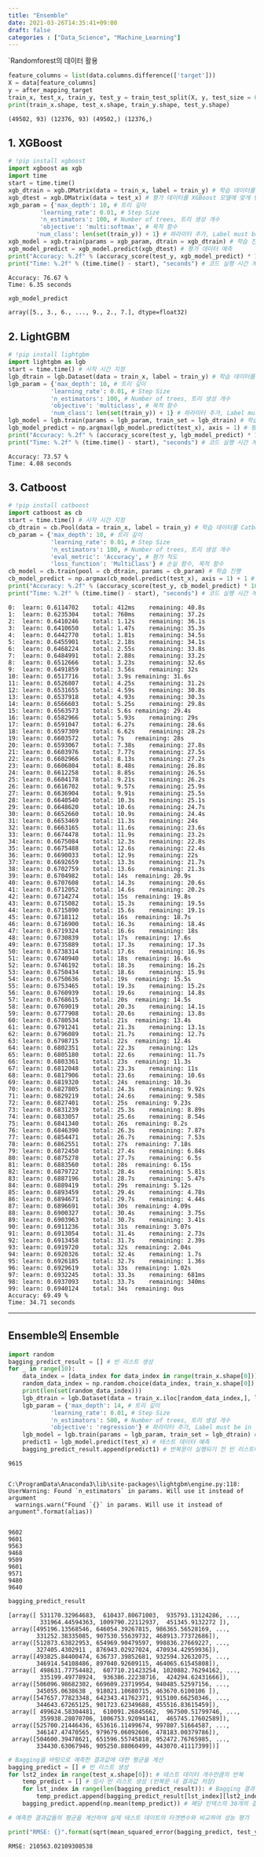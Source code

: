 ```yaml
---
title: "Ensemble"
date: 2021-03-26T14:35:41+09:00
draft: false
categories : ["Data_Science", "Machine_Learning"]
---
```


`Randomforest의 데이터 활용


```python
feature_columns = list(data.columns.difference(['target'])) 
X = data[feature_columns] 
y = after_mapping_target
train_x, test_x, train_y, test_y = train_test_split(X, y, test_size = 0.2, random_state = 42)  
print(train_x.shape, test_x.shape, train_y.shape, test_y.shape) 
```

    (49502, 93) (12376, 93) (49502,) (12376,)
    

## 1. XGBoost


```python
# !pip install xgboost
import xgboost as xgb
import time
start = time.time() 
xgb_dtrain = xgb.DMatrix(data = train_x, label = train_y) # 학습 데이터를 XGBoost 모델에 맞게 변환
xgb_dtest = xgb.DMatrix(data = test_x) # 평가 데이터를 XGBoost 모델에 맞게 변환
xgb_param = {'max_depth': 10, # 트리 깊이
         'learning_rate': 0.01, # Step Size
         'n_estimators': 100, # Number of trees, 트리 생성 개수
         'objective': 'multi:softmax', # 목적 함수
        'num_class': len(set(train_y)) + 1} # 파라미터 추가, Label must be in [0, num_class) -> num_class보다 1 커야한다.
xgb_model = xgb.train(params = xgb_param, dtrain = xgb_dtrain) # 학습 진행
xgb_model_predict = xgb_model.predict(xgb_dtest) # 평가 데이터 예측
print("Accuracy: %.2f" % (accuracy_score(test_y, xgb_model_predict) * 100), "%") # 정확도 % 계산
print("Time: %.2f" % (time.time() - start), "seconds") # 코드 실행 시간 계산
```

    Accuracy: 76.67 %
    Time: 6.35 seconds
    


```python
xgb_model_predict
```




    array([5., 3., 6., ..., 9., 2., 7.], dtype=float32)



## 2. LightGBM


```python
# !pip install lightgbm
import lightgbm as lgb
start = time.time() # 시작 시간 지정
lgb_dtrain = lgb.Dataset(data = train_x, label = train_y) # 학습 데이터를 LightGBM 모델에 맞게 변환
lgb_param = {'max_depth': 10, # 트리 깊이
            'learning_rate': 0.01, # Step Size
            'n_estimators': 100, # Number of trees, 트리 생성 개수
            'objective': 'multiclass', # 목적 함수
            'num_class': len(set(train_y)) + 1} # 파라미터 추가, Label must be in [0, num_class) -> num_class보다 1 커야한다.
lgb_model = lgb.train(params = lgb_param, train_set = lgb_dtrain) # 학습 진행
lgb_model_predict = np.argmax(lgb_model.predict(test_x), axis = 1) # 평가 데이터 예측, Softmax의 결과값 중 가장 큰 값의 Label로 예측
print("Accuracy: %.2f" % (accuracy_score(test_y, lgb_model_predict) * 100), "%") # 정확도 % 계산
print("Time: %.2f" % (time.time() - start), "seconds") # 코드 실행 시간 계산
```


    Accuracy: 73.57 %
    Time: 4.08 seconds



## 3. Catboost


```python
# !pip install catboost
import catboost as cb
start = time.time() # 시작 시간 지정
cb_dtrain = cb.Pool(data = train_x, label = train_y) # 학습 데이터를 Catboost 모델에 맞게 변환
cb_param = {'max_depth': 10, # 트리 깊이
            'learning_rate': 0.01, # Step Size
            'n_estimators': 100, # Number of trees, 트리 생성 개수
            'eval_metric': 'Accuracy', # 평가 척도
            'loss_function': 'MultiClass'} # 손실 함수, 목적 함수
cb_model = cb.train(pool = cb_dtrain, params = cb_param) # 학습 진행
cb_model_predict = np.argmax(cb_model.predict(test_x), axis = 1) + 1 # 평가 데이터 예측, Softmax의 결과값 중 가장 큰 값의 Label로 예측, 인덱스의 순서를 맞추기 위해 +1
print("Accuracy: %.2f" % (accuracy_score(test_y, cb_model_predict) * 100), "%") # 정확도 % 계산
print("Time: %.2f" % (time.time() - start), "seconds") # 코드 실행 시간 계산
```

    0:	learn: 0.6114702	total: 412ms	remaining: 40.8s
    1:	learn: 0.6235304	total: 760ms	remaining: 37.2s
    2:	learn: 0.6410246	total: 1.12s	remaining: 36.1s
    3:	learn: 0.6410650	total: 1.47s	remaining: 35.3s
    4:	learn: 0.6442770	total: 1.81s	remaining: 34.5s
    5:	learn: 0.6455901	total: 2.18s	remaining: 34.1s
    6:	learn: 0.6468224	total: 2.55s	remaining: 33.8s
    7:	learn: 0.6484991	total: 2.88s	remaining: 33.2s
    8:	learn: 0.6512666	total: 3.23s	remaining: 32.6s
    9:	learn: 0.6491859	total: 3.56s	remaining: 32s
    10:	learn: 0.6517716	total: 3.9s	remaining: 31.6s
    11:	learn: 0.6526807	total: 4.25s	remaining: 31.2s
    12:	learn: 0.6531655	total: 4.59s	remaining: 30.8s
    13:	learn: 0.6537918	total: 4.93s	remaining: 30.3s
    14:	learn: 0.6566603	total: 5.25s	remaining: 29.8s
    15:	learn: 0.6563573	total: 5.6s	remaining: 29.4s
    16:	learn: 0.6582966	total: 5.93s	remaining: 29s
    17:	learn: 0.6591047	total: 6.27s	remaining: 28.6s
    18:	learn: 0.6597309	total: 6.62s	remaining: 28.2s
    19:	learn: 0.6603572	total: 7s	remaining: 28s
    20:	learn: 0.6593067	total: 7.38s	remaining: 27.8s
    21:	learn: 0.6603976	total: 7.77s	remaining: 27.5s
    22:	learn: 0.6602966	total: 8.13s	remaining: 27.2s
    23:	learn: 0.6606804	total: 8.48s	remaining: 26.8s
    24:	learn: 0.6612258	total: 8.85s	remaining: 26.5s
    25:	learn: 0.6604178	total: 9.21s	remaining: 26.2s
    26:	learn: 0.6616702	total: 9.57s	remaining: 25.9s
    27:	learn: 0.6636904	total: 9.91s	remaining: 25.5s
    28:	learn: 0.6640540	total: 10.3s	remaining: 25.1s
    29:	learn: 0.6648620	total: 10.6s	remaining: 24.7s
    30:	learn: 0.6652660	total: 10.9s	remaining: 24.4s
    31:	learn: 0.6653469	total: 11.3s	remaining: 24s
    32:	learn: 0.6663165	total: 11.6s	remaining: 23.6s
    33:	learn: 0.6674478	total: 11.9s	remaining: 23.2s
    34:	learn: 0.6675084	total: 12.3s	remaining: 22.8s
    35:	learn: 0.6675488	total: 12.6s	remaining: 22.4s
    36:	learn: 0.6690033	total: 12.9s	remaining: 22s
    37:	learn: 0.6692659	total: 13.3s	remaining: 21.7s
    38:	learn: 0.6702759	total: 13.6s	remaining: 21.3s
    39:	learn: 0.6704982	total: 14s	remaining: 20.9s
    40:	learn: 0.6707608	total: 14.3s	remaining: 20.6s
    41:	learn: 0.6712052	total: 14.6s	remaining: 20.2s
    42:	learn: 0.6714274	total: 15s	remaining: 19.8s
    43:	learn: 0.6715082	total: 15.3s	remaining: 19.5s
    44:	learn: 0.6715890	total: 15.6s	remaining: 19.1s
    45:	learn: 0.6718112	total: 16s	remaining: 18.7s
    46:	learn: 0.6716900	total: 16.3s	remaining: 18.4s
    47:	learn: 0.6719324	total: 16.6s	remaining: 18s
    48:	learn: 0.6730839	total: 17s	remaining: 17.6s
    49:	learn: 0.6735889	total: 17.3s	remaining: 17.3s
    50:	learn: 0.6738314	total: 17.6s	remaining: 16.9s
    51:	learn: 0.6740940	total: 18s	remaining: 16.6s
    52:	learn: 0.6746192	total: 18.3s	remaining: 16.2s
    53:	learn: 0.6750434	total: 18.6s	remaining: 15.9s
    54:	learn: 0.6750636	total: 19s	remaining: 15.5s
    55:	learn: 0.6753465	total: 19.3s	remaining: 15.2s
    56:	learn: 0.6760939	total: 19.6s	remaining: 14.8s
    57:	learn: 0.6768615	total: 20s	remaining: 14.5s
    58:	learn: 0.6769019	total: 20.3s	remaining: 14.1s
    59:	learn: 0.6777908	total: 20.6s	remaining: 13.8s
    60:	learn: 0.6780534	total: 21s	remaining: 13.4s
    61:	learn: 0.6791241	total: 21.3s	remaining: 13.1s
    62:	learn: 0.6796089	total: 21.7s	remaining: 12.7s
    63:	learn: 0.6798715	total: 22s	remaining: 12.4s
    64:	learn: 0.6802351	total: 22.3s	remaining: 12s
    65:	learn: 0.6805180	total: 22.6s	remaining: 11.7s
    66:	learn: 0.6803361	total: 23s	remaining: 11.3s
    67:	learn: 0.6812048	total: 23.3s	remaining: 11s
    68:	learn: 0.6817906	total: 23.6s	remaining: 10.6s
    69:	learn: 0.6819320	total: 24s	remaining: 10.3s
    70:	learn: 0.6827805	total: 24.3s	remaining: 9.92s
    71:	learn: 0.6829219	total: 24.6s	remaining: 9.58s
    72:	learn: 0.6827401	total: 25s	remaining: 9.23s
    73:	learn: 0.6831239	total: 25.3s	remaining: 8.89s
    74:	learn: 0.6833057	total: 25.6s	remaining: 8.54s
    75:	learn: 0.6841340	total: 26s	remaining: 8.2s
    76:	learn: 0.6846390	total: 26.3s	remaining: 7.87s
    77:	learn: 0.6854471	total: 26.7s	remaining: 7.53s
    78:	learn: 0.6862551	total: 27s	remaining: 7.18s
    79:	learn: 0.6872450	total: 27.4s	remaining: 6.84s
    80:	learn: 0.6875278	total: 27.7s	remaining: 6.5s
    81:	learn: 0.6883560	total: 28s	remaining: 6.15s
    82:	learn: 0.6879722	total: 28.4s	remaining: 5.81s
    83:	learn: 0.6887196	total: 28.7s	remaining: 5.47s
    84:	learn: 0.6889419	total: 29s	remaining: 5.12s
    85:	learn: 0.6893459	total: 29.4s	remaining: 4.78s
    86:	learn: 0.6894671	total: 29.7s	remaining: 4.44s
    87:	learn: 0.6896691	total: 30s	remaining: 4.09s
    88:	learn: 0.6900327	total: 30.4s	remaining: 3.75s
    89:	learn: 0.6903963	total: 30.7s	remaining: 3.41s
    90:	learn: 0.6911236	total: 31s	remaining: 3.07s
    91:	learn: 0.6913054	total: 31.4s	remaining: 2.73s
    92:	learn: 0.6913458	total: 31.7s	remaining: 2.39s
    93:	learn: 0.6919720	total: 32s	remaining: 2.04s
    94:	learn: 0.6920326	total: 32.4s	remaining: 1.7s
    95:	learn: 0.6926185	total: 32.7s	remaining: 1.36s
    96:	learn: 0.6929619	total: 33s	remaining: 1.02s
    97:	learn: 0.6932245	total: 33.3s	remaining: 681ms
    98:	learn: 0.6937093	total: 33.7s	remaining: 340ms
    99:	learn: 0.6940124	total: 34s	remaining: 0us
    Accuracy: 69.49 %
    Time: 34.71 seconds
    

---

## Ensemble의 Ensemble


```python
import random
bagging_predict_result = [] # 빈 리스트 생성
for _ in range(10):
    data_index = [data_index for data_index in range(train_x.shape[0])] # 학습 데이터의 인덱스를 리스트로 변환
    random_data_index = np.random.choice(data_index, train_x.shape[0]) # 데이터의 1/10 크기만큼 랜덤 샘플링, // 는 소수점을 무시하기 위함
    print(len(set(random_data_index)))
    lgb_dtrain = lgb.Dataset(data = train_x.iloc[random_data_index,], label = train_y.iloc[random_data_index,]) # 학습 데이터를 LightGBM 모델에 맞게 변환
    lgb_param = {'max_depth': 14, # 트리 깊이
            'learning_rate': 0.01, # Step Size
            'n_estimators': 500, # Number of trees, 트리 생성 개수
            'objective': 'regression'} # 파라미터 추가, Label must be in [0, num_class) -> num_class보다 1 커야한다.
    lgb_model = lgb.train(params = lgb_param, train_set = lgb_dtrain) # 학습 진행
    predict1 = lgb_model.predict(test_x) # 테스트 데이터 예측
    bagging_predict_result.append(predict1) # 반복문이 실행되기 전 빈 리스트에 결과 값 저장
```

    9615
    

    C:\ProgramData\Anaconda3\lib\site-packages\lightgbm\engine.py:118: UserWarning: Found `n_estimators` in params. Will use it instead of argument
      warnings.warn("Found `{}` in params. Will use it instead of argument".format(alias))
    

    9602
    9601
    9563
    9468
    9509
    9601
    9571
    9480
    9640
    


```python
bagging_predict_result
```




    [array([ 531170.32964683,  610437.80671003,  935793.13124286, ...,
             331964.44594363, 1009790.22112937,  451345.9132272 ]),
     array([495196.13568546, 646054.39267815, 986365.56528169, ...,
            331252.38335085, 907530.55639732, 468913.77372686]),
     array([512873.63822953, 654969.90479597, 998836.27669227, ...,
            327405.4302911 , 876943.02927024, 470934.42959936]),
     array([493825.84400474, 636737.39852681, 932594.32632075, ...,
            346914.54108486, 897040.92609115, 464065.61545808]),
     array([ 498631.77754482,  607710.21423254, 1020882.76294162, ...,
             335199.49778924,  936386.22238716,  424294.62431666]),
     array([506096.98682302, 669609.23719954, 940485.52597156, ...,
            345055.0638638 , 918021.10680715, 463670.6100106 ]),
     array([547657.77823348, 642343.41762371, 915100.66250346, ...,
            344643.67265125, 901723.62349688, 455516.83615459]),
     array([ 499624.58304481,  610091.26845662,  967500.51799746, ...,
             359938.28070706, 1006753.92094141,  465745.17602589]),
     array([525700.21446436, 653616.11499674, 997807.51664587, ...,
            346147.47470565, 979679.06092606, 478183.00379786]),
     array([504600.39478621, 651596.55745818, 952472.76765985, ...,
            334430.63067946, 905250.88060499, 443070.41117399])]




```python
# Bagging을 바탕으로 예측한 결과값에 대한 평균을 계산
bagging_predict = [] # 빈 리스트 생성
for lst2_index in range(test_x.shape[0]): # 테스트 데이터 개수만큼의 반복
    temp_predict = [] # 임시 빈 리스트 생성 (반복문 내 결과값 저장)
    for lst_index in range(len(bagging_predict_result)): # Bagging 결과 리스트 반복
        temp_predict.append(bagging_predict_result[lst_index][lst2_index]) # 각 Bagging 결과 예측한 값 중 같은 인덱스를 리스트에 저장
    bagging_predict.append(np.mean(temp_predict)) # 해당 인덱스의 30개의 결과값에 대한 평균을 최종 리스트에 추가
```


```python
# 예측한 결과값들의 평균을 계산하여 실제 테스트 데이트의 타겟변수와 비교하여 성능 평가

print("RMSE: {}".format(sqrt(mean_squared_error(bagging_predict, test_y)))) # RMSE
```

    RMSE: 210563.02109308538
    

